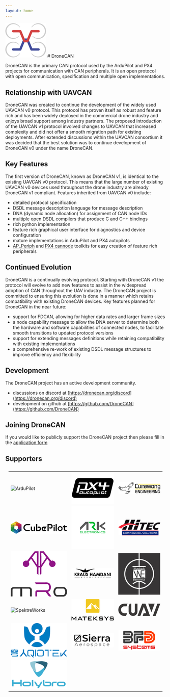 ```yaml
---
layout: home
---
```


<img src="image/logo_w_props.png" width="128"/>
# DroneCAN

DroneCAN is the primary CAN protocol used by the ArduPilot and PX4 projects for communication with CAN peripherals. It is an open protocol with open communication, specification and multiple open implementations.

## Relationship with UAVCAN

DroneCAN was created to continue the development of the widely used
UAVCAN v0 protocol. This protocol has proven itself as robust and
feature rich and has been widely deployed in the commercial drone
industry and enjoys broad support among industry partners. The
proposed introduction of the UAVCAN v1 protocol involved changes to
UAVCAN that increased complexity and did not offer a smooth migration
path for existing deployments. After extended discussions within the
UAVCAN consortium it was decided that the best solution was to
continue development of DroneCAN v0 under the name DroneCAN.

## Key Features

The first version of DroneCAN, known as DroneCAN v1, is identical to the existing UAVCAN v0 protocol. This means that the large number of existing UAVCAN v0 devices used throughout the drone industry are already DroneCAN v1 compliant. Features inherited from UAVCAN v0 include:
 - detailed protocol specification
 - DSDL message description language for message description
 - DNA (dynamic node allocation) for assignment of CAN node IDs
 - multiple open DSDL compilers that produce C and C++ bindings
 - rich python implementation
 - feature rich graphical user interface for diagnostics and device configuration
 - mature implementations in ArduPilot and PX4 autopilots
 - [AP_Periph](https://ardupilot.org/dev/docs/ap-peripheral-landing-page.html) and [PX4 cannode](https://docs.px4.io/master/en/uavcan/) toolkits for easy creation of feature rich peripherals

## Continued Evolution

DroneCAN is a continually evolving protocol. Starting with DroneCAN v1 the protocol will evolve to add new features to assist in the widespread adoption of CAN throughout the UAV industry. The DroneCAN project is committed to ensuring this evolution is done in a manner which retains compatibility with existing DroneCAN devices.
Key features planned for DroneCAN in the near future:
 - support for FDCAN, allowing for higher data rates and larger frame sizes
 - a node capability message to allow the DNA server to determine both the hardware and software capabilities of connected nodes, to facilitate smooth transitions to updated protocol versions
 - support for extending messages definitions while retaining compatibility with existing implementations
 - a comprehensive re-work of existing DSDL message structures to improve efficiency and flexibility

## Development

The DroneCAN project has an active development community.

 - discussions on discord at [https://dronecan.org/discord](https://dronecan.org/discord)
 - development on github at [https://github.com/DroneCAN](https://github.com/DroneCAN)

## Joining DroneCAN

If you would like to publicly support the DroneCAN project then please
fill in the [application form](https://dronecan.org/apply)

## Supporters

<table style="padding:10px">
  <tr>
    <td><img src="image/ArduPilot2.png" alt="ArduPilot" width="256px"></td>
    <td><img src="image/px4.png" alt="PX4" width="256px"></td>
    <td><img src="image/Currawong.png" alt="Currawong" width="256px"></td>
   </tr>
  <tr>
    <td><img src="image/Cubepilot.png" alt="Cubepilot" width="256px"></td>
    <td><img src="image/ARK.png" alt="ARK" width="256px"></td>
    <td><img src="image/Hitec.png" alt="Hitec" width="256px"></td>
   </tr>
  <tr>
    <td><img src="image/mRo.png" alt="mRo" width="256px"></td>
    <td><img src="image/kraus.png" alt="Kraus" width="256px"></td>
    <td><img src="image/WurzbachElectronics.jpg" alt="WurzbachElectronics" width="256px"></td>
   </tr>
  <tr>
    <td><img src="image/SpektreWorks.png" alt="SpektreWorks" width="256px"></td>
    <td><img src="image/mateksys.png" alt="Matek" width="256px"></td>
    <td><img src="image/cuav.png" alt="CUAV" width="256px"></td>
   </tr>
  <tr>
    <td><img src="image/qiotek.png" alt="Qiotek" width="256px"></td>
    <td><img src="image/Sierra.png" alt="Sierra" width="256px"></td>
    <td><img src="image/BFDsystemSHOPy.png" alt="BFD" width="256px"></td>
   </tr>
  <tr>
    <td><img src="image/holybro.png" alt="Holybro" width="256px"></td>
   </tr>
</table>

